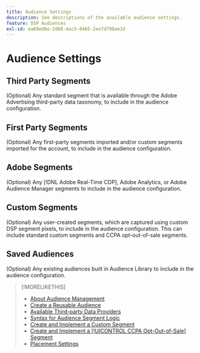 ```yaml
---
title: Audience Settings
description: See descriptions of the available audience settings.
feature: DSP Audiences
exl-id: ea69ed6e-2d68-4ac5-8465-2ee7d798ae1d
---
```

# Audience Settings

## Third Party Segments

(Optional) Any standard segment that is available through the Adobe Advertising third-party data taxonomy, to include in the audience configuration.

## First Party Segments

(Optional) Any first-party segments imported and/or custom segments imported for the account, to include in the audience configuration.

## Adobe Segments

(Optional) Any [!DNL Adobe Real-Time CDP], Adobe Analytics, or Adobe Audience Manager segments to include in the audience configuration.

## Custom Segments

(Optional) Any user-created segments, which are captured using custom DSP segment pixels, to include in the audience configuration. This can include standard custom segments and CCPA opt-out-of-sale segments.

## Saved Audiences

(Optional) Any existing audiences built in Audience Library to include in the audience configuration.

>[!MORELIKETHIS]
>
>* [About Audience Management](audience-about.md)
>* [Create a Reusable Audience](reusable-audience-create.md)
>* [Available Third-party Data Providers](third-party-data-providers.md)
>* [Syntax for Audience Segment Logic](audience-segment-logic-syntax.md)
>* [Create and Implement a Custom Segment](custom-segment-create.md)
>* [Create and Implement a [!UICONTROL CCPA Opt-Out-of-Sale] Segment](ccpa-opt-out-segment-create.md)
>* [Placement Settings](/help/dsp/campaign-management/placements/placement-settings.md)
